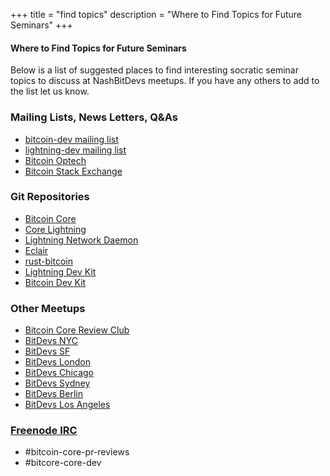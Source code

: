+++
title = "find topics"
description = "Where to Find Topics for Future Seminars"
+++

#### Where to Find Topics for Future Seminars

Below is a list of suggested places to find interesting socratic seminar topics to discuss at 
NashBitDevs meetups. If you have any others to add to the list let us know. 

### Mailing Lists, News Letters, Q&As

  - [bitcoin-dev mailing list](https://lists.linuxfoundation.org/mailman/listinfo/bitcoin-dev)
  - [lightning-dev mailing list](https://lists.linuxfoundation.org/mailman/listinfo/lightning-dev)
  - [Bitcoin Optech](https://bitcoinops.org/)
  - [Bitcoin Stack Exchange](https://bitcoin.stackexchange.com/)

### Git Repositories

  - [Bitcoin Core](https://github.com/bitcoin/bitcoin)
  - [Core Lightning](https://github.com/ElementsProject/lightning)
  - [Lightning Network Daemon](https://github.com/lightningnetwork/lnd)
  - [Eclair](https://github.com/ACINQ/eclair)
  - [rust-bitcoin](https://github.com/rust-bitcoin)
  - [Lightning Dev Kit](https://github.com/orgs/lightningdevkit)
  - [Bitcoin Dev Kit](https://github.com/bitcoindevkit)

### Other Meetups
 
  - [Bitcoin Core Review Club](https://bitcoincore.reviews/)
  - [BitDevs NYC](https://bitdevs.org)
  - [BitDevs SF](https://www.sfbitcoindevs.org/)
  - [BitDevs London](https://www.meetup.com/London-Bitcoin-Devs/)
  - [BitDevs Chicago](http://chibitdevs.org/)
  - [BitDevs Sydney](https://www.meetup.com/Bitcoin_Sydney/)
  - [BitDevs Berlin](https://bitdevs.berlin/)
  - [BitDevs Los Angeles](https://bitdevsla.org)
  
### [Freenode IRC](https://freenode.net/)

  - #bitcoin-core-pr-reviews
  - #bitcore-core-dev  
